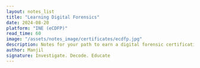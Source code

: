 ```yaml
---
layout: notes_list
title: "Learning Digital Forensics"
date: 2024-08-20
platform: "INE (eCDFP)"
read_time: 60
image: "/assets/notes_image/certificates/ecdfp.jpg"
description: Notes for your path to earn a digital forensic certification. 
author: Manjil
signature: Investigate. Decode. Educate
---
```

